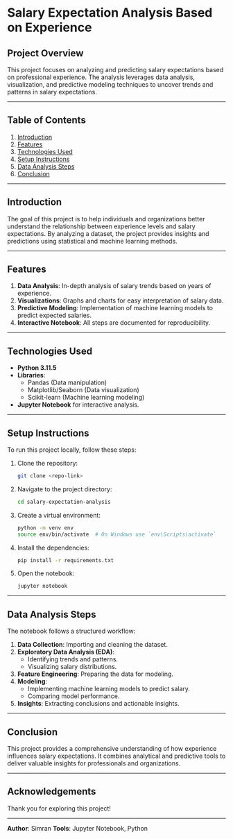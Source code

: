 # Salary Expectation Analysis Based on Experience

## Project Overview
This project focuses on analyzing and predicting salary expectations based on professional experience. The analysis leverages data analysis, visualization, and predictive modeling techniques to uncover trends and patterns in salary expectations.

---

## Table of Contents
1. [Introduction](#introduction)
2. [Features](#features)
3. [Technologies Used](#technologies-used)
4. [Setup Instructions](#setup-instructions)
5. [Data Analysis Steps](#data-analysis-steps)
6. [Conclusion](#conclusion)

---

## Introduction
The goal of this project is to help individuals and organizations better understand the relationship between experience levels and salary expectations. By analyzing a dataset, the project provides insights and predictions using statistical and machine learning methods.

---

## Features
1. **Data Analysis**: In-depth analysis of salary trends based on years of experience.
2. **Visualizations**: Graphs and charts for easy interpretation of salary data.
3. **Predictive Modeling**: Implementation of machine learning models to predict expected salaries.
4. **Interactive Notebook**: All steps are documented for reproducibility.

---

## Technologies Used
- **Python 3.11.5**
- **Libraries**:
   - Pandas (Data manipulation)
   - Matplotlib/Seaborn (Data visualization)
   - Scikit-learn (Machine learning modeling)
- **Jupyter Notebook** for interactive analysis.

---

## Setup Instructions
To run this project locally, follow these steps:

1. Clone the repository:
   ```bash
   git clone <repo-link>
   ```
2. Navigate to the project directory:
   ```bash
   cd salary-expectation-analysis
   ```
3. Create a virtual environment:
   ```bash
   python -m venv env
   source env/bin/activate  # On Windows use `env\Scripts\activate`
   ```
4. Install the dependencies:
   ```bash
   pip install -r requirements.txt
   ```
5. Open the notebook:
   ```bash
   jupyter notebook
   ```

---

## Data Analysis Steps
The notebook follows a structured workflow:
1. **Data Collection**: Importing and cleaning the dataset.
2. **Exploratory Data Analysis (EDA)**:
   - Identifying trends and patterns.
   - Visualizing salary distributions.
3. **Feature Engineering**: Preparing the data for modeling.
4. **Modeling**:
   - Implementing machine learning models to predict salary.
   - Comparing model performance.
5. **Insights**: Extracting conclusions and actionable insights.

---

## Conclusion
This project provides a comprehensive understanding of how experience influences salary expectations. It combines analytical and predictive tools to deliver valuable insights for professionals and organizations.

---

## Acknowledgements
Thank you for exploring this project!

---

**Author**: Simran
**Tools**: Jupyter Notebook, Python

